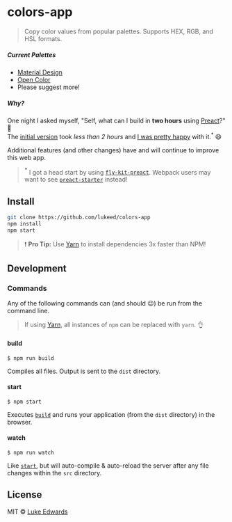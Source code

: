 # colors-app

> Copy color values from popular palettes. Supports HEX, RGB, and HSL formats.

##### Current Palettes
- [Material Design](https://material.io/guidelines/style/color.html)
- [Open Color](https://yeun.github.io/open-color/)
- Please suggest more!

##### Why?

One night I asked myself, "Self, what can I build in **two hours** using [Preact](https://github.com/developit/preact)?" :thinking: <br>
The [initial version](https://github.com/lukeed/colors-app/tree/433ab81727b136da7bd7f8d3f5ca9c9a42ad3d15) took _less than 2 hours_ and [I was pretty happy](https://twitter.com/lukeed05/status/812088705171107840) with it.<sup>*</sup> :smile:

Additional features (and other changes) have and will continue to improve this web app.

> **<sup>*</sup>** I got a head start by using [`fly-kit-preact`](https://github.com/lukeed/fly-kit-preact). Webpack users may want to see [`preact-starter`](https://github.com/lukeed/preact-starter) instead!

## Install

```sh
git clone https://github.com/lukeed/colors-app
npm install
npm start
```

> :exclamation: **Pro Tip:** Use [Yarn](https://yarnpkg.com/) to install dependencies 3x faster than NPM!

## Development

### Commands

Any of the following commands can (and should :wink:) be run from the command line.

> If using [Yarn](https://yarnpkg.com/), all instances of `npm` can be replaced with `yarn`. :ok_hand:

#### build

```
$ npm run build
```

Compiles all files. Output is sent to the `dist` directory.

#### start

```
$ npm start
```

Executes [`build`](#build) and runs your application (from the `dist` directory) in the browser.

#### watch

```
$ npm run watch
```

Like [`start`](#start), but will auto-compile & auto-reload the server after any file changes within the `src` directory.


## License

MIT © [Luke Edwards](https://lukeed.com)
